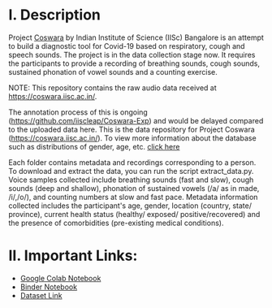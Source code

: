 # I. Description

Project [Coswara](https://github.com/iiscleap/Coswara-Data) by Indian Institute of Science (IISc) Bangalore is an attempt to build a diagnostic tool for Covid-19 based on respiratory, cough and speech sounds. The project is in the data collection stage now. It requires the participants to provide a recording of breathing sounds, cough sounds, sustained phonation of vowel sounds and a counting exercise. 

NOTE: This repository contains the raw audio data received at https://coswara.iisc.ac.in/. 

The annotation process of this is ongoing (https://github.com/iiscleap/Coswara-Exp) and would be delayed compared to the uploaded data here. This is the data repository for Project Coswara (https://coswara.iisc.ac.in/). To view more information about the database such as distributions of gender, age, etc. [click here](https://iiscleap.github.io/coswara-blog/coswara/2020/11/23/visualize_coswara_data_metadata.html)

Each folder contains metadata and recordings corresponding to a person. To download and extract the data, you can run the script extract_data.py. Voice samples collected include breathing sounds (fast and slow), cough sounds (deep and shallow), phonation of sustained vowels (/a/ as in made, /i/,/o/), and counting numbers at slow and fast pace. Metadata information collected includes the participant's age, gender, location (country, state/ province), current health status (healthy/ exposed/ positive/recovered) and the presence of comorbidities (pre-existing medical conditions). 

# II. Important Links:

- [Google Colab Notebook](https://colab.research.google.com/github/iiscleap/coswara-blog/blob/master/_notebooks/2020-11-23-visualize_coswara_data_metadata.ipynb)
- [Binder Notebook](https://hub.gke2.mybinder.org/user/iiscleap-coswara-blog-ska67jbp/notebooks/_notebooks/2020-11-23-visualize_coswara_data_metadata.ipynb)
- [Dataset Link](https://raw.githubusercontent.com/iiscleap/Coswara-Data/master/combined_data.csv)


